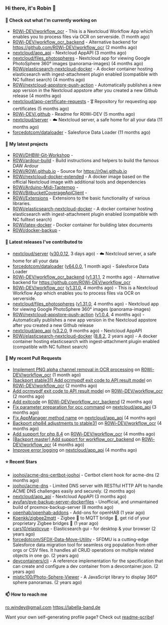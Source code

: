 ### Hi there, it's Robin 👋

#### 👷 Check out what I'm currently working on

- [R0Wi-DEV/workflow_ocr](https://github.com/R0Wi-DEV/workflow_ocr) - This is a Nextcloud Workflow App which enables you to process files via OCR on serverside. (1 month ago)
- [R0Wi-DEV/workflow_ocr_backend](https://github.com/R0Wi-DEV/workflow_ocr_backend) - Alternative backend for https://github.com/R0Wi-DEV/workflow_ocr (2 months ago)
- [nextcloud/app_api](https://github.com/nextcloud/app_api) - Nextcloud AppAPI (3 months ago)
- [nextcloud/files_photospheres](https://github.com/nextcloud/files_photospheres) - Nextcloud app for viewing Google PhotoSphere 360° images (panorama-images) (4 months ago)
- [R0Wi/elasticsearch-nextcloud-docker](https://github.com/R0Wi/elasticsearch-nextcloud-docker) - A docker container hosting elasticsearch with ingest-attachment plugin enabled (compatible with NC fulltext search) (4 months ago)
- [R0Wi/nextcloud-appstore-push-action](https://github.com/R0Wi/nextcloud-appstore-push-action) - Automatically publishes a new app version in the Nextcloud appstore after you created a new Github release (4 months ago)
- [nextcloud/app-certificate-requests](https://github.com/nextcloud/app-certificate-requests) - 🎖 Repository for requesting app certificates (5 months ago)
- [R0Wi-DEV/.github](https://github.com/R0Wi-DEV/.github) - Readme for R0Wi-DEV (5 months ago)
- [nextcloud/server](https://github.com/nextcloud/server) - ☁️ Nextcloud server, a safe home for all your data (11 months ago)
- [forcedotcom/dataloader](https://github.com/forcedotcom/dataloader) - Salesforce Data Loader (11 months ago)

#### 🌱 My latest projects

- [R0Wi/DHBW-Git-Workshop](https://github.com/R0Wi/DHBW-Git-Workshop) - 
- [R0Wi/ardour-build](https://github.com/R0Wi/ardour-build) - Build instructions and helpers to build the famous DAW Ardour
- [R0Wi/R0Wi.github.io](https://github.com/R0Wi/R0Wi.github.io) - Source for https://r0wi.github.io
- [R0Wi/nextcloud-docker-extended](https://github.com/R0Wi/nextcloud-docker-extended) - A docker image based on the official Nextcloud image with additional tools and dependencies
- [R0Wi/Arduino-Midi-Taptempo](https://github.com/R0Wi/Arduino-Midi-Taptempo) - 
- [R0Wi/BitbucketCoverageApiClient](https://github.com/R0Wi/BitbucketCoverageApiClient) - 
- [R0Wi/Extensions](https://github.com/R0Wi/Extensions) - Extensions to the basic functionality of various libraries.
- [R0Wi/elasticsearch-nextcloud-docker](https://github.com/R0Wi/elasticsearch-nextcloud-docker) - A docker container hosting elasticsearch with ingest-attachment plugin enabled (compatible with NC fulltext search)
- [R0Wi/latex-docker](https://github.com/R0Wi/latex-docker) - Docker container for building latex documents
- [R0Wi/docker-backup](https://github.com/R0Wi/docker-backup) - 

#### 🔭 Latest releases I've contributed to

- [nextcloud/server](https://github.com/nextcloud/server) ([v30.0.12](https://github.com/nextcloud/server/releases/tag/v30.0.12), 3 days ago) - ☁️ Nextcloud server, a safe home for all your data
- [forcedotcom/dataloader](https://github.com/forcedotcom/dataloader) ([v64.0.0](https://github.com/forcedotcom/dataloader/releases/tag/v64.0.0), 1 month ago) - Salesforce Data Loader
- [R0Wi-DEV/workflow_ocr_backend](https://github.com/R0Wi-DEV/workflow_ocr_backend) ([v1.31.1](https://github.com/R0Wi-DEV/workflow_ocr_backend/releases/tag/v1.31.1), 2 months ago) - Alternative backend for https://github.com/R0Wi-DEV/workflow_ocr
- [R0Wi-DEV/workflow_ocr](https://github.com/R0Wi-DEV/workflow_ocr) ([v1.31.0](https://github.com/R0Wi-DEV/workflow_ocr/releases/tag/v1.31.0), 4 months ago) - This is a Nextcloud Workflow App which enables you to process files via OCR on serverside.
- [nextcloud/files_photospheres](https://github.com/nextcloud/files_photospheres) ([v1.31.0](https://github.com/nextcloud/files_photospheres/releases/tag/v1.31.0), 4 months ago) - Nextcloud app for viewing Google PhotoSphere 360° images (panorama-images)
- [R0Wi/nextcloud-appstore-push-action](https://github.com/R0Wi/nextcloud-appstore-push-action) ([v1.0.4](https://github.com/R0Wi/nextcloud-appstore-push-action/releases/tag/v1.0.4), 4 months ago) - Automatically publishes a new app version in the Nextcloud appstore after you created a new Github release
- [nextcloud/app_api](https://github.com/nextcloud/app_api) ([v3.2.0](https://github.com/nextcloud/app_api/releases/tag/v3.2.0), 9 months ago) - Nextcloud AppAPI
- [R0Wi/elasticsearch-nextcloud-docker](https://github.com/R0Wi/elasticsearch-nextcloud-docker) ([8.8.2](https://github.com/R0Wi/elasticsearch-nextcloud-docker/releases/tag/8.8.2), 2 years ago) - A docker container hosting elasticsearch with ingest-attachment plugin enabled (compatible with NC fulltext search)

#### 🔨 My recent Pull Requests

- [Implement PNG alpha channel removal in OCR processing](https://github.com/R0Wi-DEV/workflow_ocr/pull/310) on [R0Wi-DEV/workflow_ocr](https://github.com/R0Wi-DEV/workflow_ocr) (1 month ago)
- [[backport stable31] Add ocrmypdf exit code to API result model](https://github.com/R0Wi-DEV/workflow_ocr/pull/306) on [R0Wi-DEV/workflow_ocr](https://github.com/R0Wi-DEV/workflow_ocr) (2 months ago)
- [Add ocrmypdf exit code to API result model](https://github.com/R0Wi-DEV/workflow_ocr/pull/302) on [R0Wi-DEV/workflow_ocr](https://github.com/R0Wi-DEV/workflow_ocr) (2 months ago)
- [Add exitcode](https://github.com/R0Wi-DEV/workflow_ocr_backend/pull/2) on [R0Wi-DEV/workflow_ocr_backend](https://github.com/R0Wi-DEV/workflow_ocr_backend) (2 months ago)
- [Fix parameter preparation for occ command](https://github.com/nextcloud/app_api/pull/518) on [nextcloud/app_api](https://github.com/nextcloud/app_api) (3 months ago)
- [Fix AppManager method name](https://github.com/nextcloud/app_api/pull/512) on [nextcloud/app_api](https://github.com/nextcloud/app_api) (4 months ago)
- [Backport php84 adjustments to stable31](https://github.com/R0Wi-DEV/workflow_ocr/pull/299) on [R0Wi-DEV/workflow_ocr](https://github.com/R0Wi-DEV/workflow_ocr) (4 months ago)
- [Add support for php 8.4](https://github.com/R0Wi-DEV/workflow_ocr/pull/298) on [R0Wi-DEV/workflow_ocr](https://github.com/R0Wi-DEV/workflow_ocr) (4 months ago)
- [[Backport master] Add support for workflow_ocr_backend](https://github.com/R0Wi-DEV/workflow_ocr/pull/297) on [R0Wi-DEV/workflow_ocr](https://github.com/R0Wi-DEV/workflow_ocr) (4 months ago)
- [Improve error logging](https://github.com/nextcloud/app_api/pull/510) on [nextcloud/app_api](https://github.com/nextcloud/app_api) (4 months ago)

#### ⭐ Recent Stars

- [joohoi/acme-dns-certbot-joohoi](https://github.com/joohoi/acme-dns-certbot-joohoi) - Certbot client hook for acme-dns (2 months ago)
- [joohoi/acme-dns](https://github.com/joohoi/acme-dns) - Limited DNS server with RESTful HTTP API to handle ACME DNS challenges easily and securely. (2 months ago)
- [nextcloud/app_api](https://github.com/nextcloud/app_api) - Nextcloud AppAPI (3 months ago)
- [ayufan/pve-backup-server-dockerfiles](https://github.com/ayufan/pve-backup-server-dockerfiles) - Unofficial, and unmaintained build of proxmox-backup-server (8 months ago)
- [openhab/openhab-addons](https://github.com/openhab/openhab-addons) - Add-ons for openHAB (1 year ago)
- [Koenkk/zigbee2mqtt](https://github.com/Koenkk/zigbee2mqtt) - Zigbee 🐝 to MQTT bridge 🌉, get rid of your proprietary Zigbee bridges 🔨 (1 year ago)
- [cars10/elasticvue](https://github.com/cars10/elasticvue) - Elasticsearch gui - for desktop &amp; your browser (2 years ago)
- [forcedotcom/SFDX-Data-Move-Utility](https://github.com/forcedotcom/SFDX-Data-Move-Utility) - SFDMU is a cutting-edge Salesforce data migration tool for seamless org population from other orgs or CSV files. It handles all CRUD operations on multiple related objects in one go. (2 years ago)
- [devcontainers/cli](https://github.com/devcontainers/cli) - A reference implementation for the specification that can create and configure a dev container from a devcontainer.json. (2 years ago)
- [mistic100/Photo-Sphere-Viewer](https://github.com/mistic100/Photo-Sphere-Viewer) - A JavaScript library to display 360° sphere panoramas. (2 years ago)

#### 📫 How to reach me
[ro.windey@gmail.com](mailto:ro.windey@gmailcom)
https://labella-band.de

Want your own self-generating profile page? Check out [readme-scribe](https://github.com/muesli/readme-scribe)!